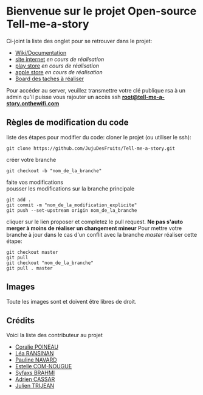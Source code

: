 # Bienvenue sur le projet Open-source Tell-me-a-story

Ci-joint la liste des onglet pour se retrouver dans le projet:

- [Wiki/Documentation](https://github.com/JujuDesFruits/Tell-me-a-story/wiki)
- [site internet](http://tell-me-a-story.onthewifi.com/) *en cours de réalisation*
- [play store](#) *en cours de réalisation*
- [apple store](#) *en cours de réalisation*
- [Board des taches à réaliser](https://github.com/JujuDesFruits/Tell-me-a-story/projects/1)

Pour accéder au server, veuillez transmettre votre clé publique rsa à un admin qu'il puisse vous rajouter un accès ssh
**root@tell-me-a-story.onthewifi.com**

## Règles de modification du code

liste des étapes pour modifier du code:
cloner le projet (ou utiliser le ssh):
```
git clone https://github.com/JujuDesFruits/Tell-me-a-story.git
```
créer votre branche
```
git checkout -b "nom_de_la_branche"
```
faite vos modifications   
pousser les modifications sur la branche principale
```
git add .
git commit -m "nom_de_la_modification_explicite"
git push --set-upstream origin nom_de_la_branche
```
cliquer sur le lien proposer et completez le pull request.
**Ne pas s'auto merger à moins de réaliser un changement mineur**
Pour mettre votre branche à jour dans le cas d'un conflit avec la branche *master* réaliser cette étape:
```
git checkout master
git pull
git checkout "nom_de_la_branche"
git pull . master
```

## Images

Toute les images sont et doivent être libres de droit.

## Crédits
Voici la liste des contributeur au projet
- [Coralie POINEAU](https://www.facebook.com/coralie.poineau)
- [Léa RANSINAN](https://www.facebook.com/lea.lele.969)
- [Pauline NAVARD](https://www.facebook.com/pauline.navard)
- [Estelle COM-NOUGUE](https://www.facebook.com/estelle.comnougue.5)
- [Syfaxs BRAHMI](https://www.linkedin.com/in/syfaxs-brahmi-236179134/?originalSubdomain=fr)
- [Adrien CASSAR](http://adrien-cassar.fr/)
- [Julien TRIJEAN](https://am-i-an.unusualperson.com/)
